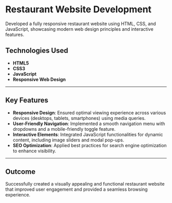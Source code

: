 # Restaurant Website Development

Developed a fully responsive restaurant website using HTML, CSS, and JavaScript, showcasing modern web design principles and interactive features.


## Technologies Used

- **HTML5**
- **CSS3**
- **JavaScript**
- **Responsive Web Design**

---

## Key Features

- **Responsive Design**: Ensured optimal viewing experience across various devices (desktops, tablets, smartphones) using media queries.
- **User-Friendly Navigation**: Implemented a smooth navigation menu with dropdowns and a mobile-friendly toggle feature.
- **Interactive Elements**: Integrated JavaScript functionalities for dynamic content, including image sliders and modal pop-ups.
- **SEO Optimization**: Applied best practices for search engine optimization to enhance visibility.

---

## Outcome

Successfully created a visually appealing and functional restaurant website that improved user engagement and provided a seamless browsing experience.

